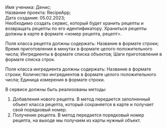 Имя ученика: Денис; </br>
Название проекта: RecipeApp; </br>
Дата создания: 05.02.2023; </br>
  Необходимо создать сервис, который будет хранить рецепты и возвращать рецепты по его идентификатору.
Храниться рецепты должны в карте в формате <номер рецепта, рецепт>.

  Поля класса рецепта должны содержать:
Название в формате строки;
Время приготовления в минутах в формате целого положительного числа;
Ингредиенты в формате списка объектов;
Шаги приготовления в формате списка строк.

  Поля класса ингредиента должны содержать:
Название в формате строки;
Количество ингредиентов в формате целого положительного числа;
Единица измерения в формате строки.

  В сервисе должны быть реализованы методы:
1. Добавления нового рецепта.
В метод передается заполненный объект класса рецепта, который сохраняется в карте и получает свой порядковый номер.
2. Получение рецепта.
В метод передается порядковый номер рецепта, на выходе мы получаем из карты нужный объект.
